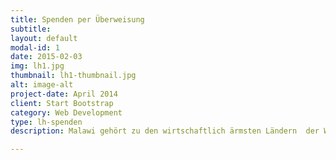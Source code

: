 ```yaml
---
title: Spenden per Überweisung
subtitle: 
layout: default
modal-id: 1
date: 2015-02-03
img: lh1.jpg
thumbnail: lh1-thumbnail.jpg
alt: image-alt
project-date: April 2014
client: Start Bootstrap
category: Web Development
type: lh-spenden
description: Malawi gehört zu den wirtschaftlich ärmsten Ländern  der Welt und ist gleichzeitig ein Land mit einer hohen Zahl an HIV infizierten Menschen. Durch HIV und AIDS sind viele Menschen in Malawi, krank,  gestorben – ca. 70.00 Todesfälle pro Jahr - ,  noch sehr viele mehr sin durch die Erkrankung  indirekt betroffen, durch das Krankheit oder Tod von Familienmitgliedern, der Eltern. Durch den Verlust von Arbeitskraft entstehen  Einkommensverluste, geringe landwirtschaftliche Erträge, verringert sich der Zugang zu Schule. Diese Situation besteht nun schon seit vielen Jahren. Es gibt in dem Land aber ebenfalls eine Reihe von Gemeinden, Familien,  Organisationen und Individuen, die Menschen mit HIV Infektion unterstützen und dazu beitragen, dass ein wirtschaftlich so armes Land wie Malawi einer solchen  HIV Epidemie widerstehen kann.  Und Malawi hat eines der größten und am besten funktionierenden  HIV Behandlungsprogramme in Afrika. Eine dieser Initiativen ist das Lighthouse.   1997  entstanden  aus der Initiative einiger Mitarbeiter/inne der Medizinischen Abteilung des Zentralkrankenhauses in Lilongwe. Die in ihrer Freizeit als Freiwillige  Hausbesuche bei AIDS Kranken  organisierten.

---
```

